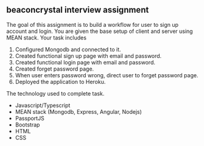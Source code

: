 ## beaconcrystal interview assignment

The goal of this assignment is to build a workflow for user to sign up account and login. You are given the base setup of client and server using MEAN stack. Your task includes

1. Configured Mongodb and connected to it.
2. Created functional sign up page with email and password.
3. Created functional login page with email and password.
4. Created forget password page.
5. When user enters password wrong, direct user to forget password page.
6. Deployed the application to Heroku.

The technology used to complete task.
* Javascript/Typescript
* MEAN stack (Mongodb, Express, Angular, Nodejs)
* PassportJS
* Bootstrap
* HTML
* CSS
